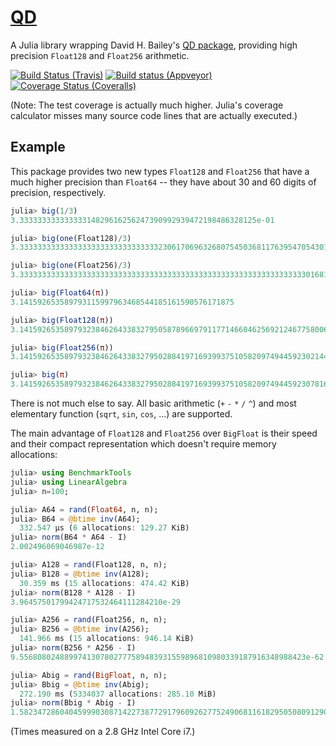 # [QD](https://github.com/eschnett/QD.jl)

A Julia library wrapping David H. Bailey's [QD
package](http://crd-legacy.lbl.gov/~dhbailey/mpdist/), providing high
precision `Float128` and `Float256` arithmetic.

[![Build Status (Travis)](https://travis-ci.org/eschnett/QD.jl.svg?branch=master)](https://travis-ci.org/eschnett/QD.jl)
[![Build status (Appveyor)](https://ci.appveyor.com/api/projects/status/vudrlp22h332qur6/branch/master?svg=true)](https://ci.appveyor.com/project/eschnett/qd-jl/branch/master)
[![Coverage Status (Coveralls)](https://coveralls.io/repos/github/eschnett/QD.jl/badge.svg?branch=master)](https://coveralls.io/github/eschnett/QD.jl?branch=master)

(Note: The test coverage is actually much higher. Julia's coverage
calculator misses many source code lines that are actually executed.)

## Example

This package provides two new types `Float128` and `Float256` that
have a much higher precision than `Float64` -- they have about 30 and
60 digits of precision, respectively.

```Julia
julia> big(1/3)
3.33333333333333314829616256247390992939472198486328125e-01

julia> big(one(Float128)/3)
3.333333333333333333333333333333323061706963268075450368117639547054301130124543e-01

julia> big(one(Float256)/3)
3.333333333333333333333333333333333333333333333333333333333333333301681440847467e-01

julia> big(Float64(π))
3.141592653589793115997963468544185161590576171875

julia> big(Float128(π))
3.141592653589793238462643383279505878966979117714660462569212467758006379625613

julia> big(Float256(π))
3.141592653589793238462643383279502884197169399375105820974944592302144174306569

julia> big(π)
3.141592653589793238462643383279502884197169399375105820974944592307816406286198
```

There is not much else to say. All basic arithmetic (`+` `-` `*` `/`
`^`) and most elementary function (`sqrt`, `sin`, `cos`, ...) are
supported.

The main advantage of `Float128` and `Float256` over `BigFloat` is
their speed and their compact representation which doesn't require
memory allocations:

```Julia
julia> using BenchmarkTools
julia> using LinearAlgebra
julia> n=100;

julia> A64 = rand(Float64, n, n);
julia> B64 = @btime inv(A64);
  332.547 μs (6 allocations: 129.27 KiB)
julia> norm(B64 * A64 - I)
2.002496069046987e-12

julia> A128 = rand(Float128, n, n);
julia> B128 = @btime inv(A128);
  30.359 ms (15 allocations: 474.42 KiB)
julia> norm(B128 * A128 - I)
3.96457501799424717532464111284210e-29

julia> A256 = rand(Float256, n, n);
julia> B256 = @btime inv(A256);
  141.966 ms (15 allocations: 946.14 KiB)
julia> norm(B256 * A256 - I)
9.5568080248899741307802777589483931559896810980339187916348988423e-62

julia> Abig = rand(BigFloat, n, n);
julia> Bbig = @btime inv(Abig);
  272.190 ms (5334037 allocations: 285.10 MiB)
julia> norm(Bbig * Abig - I)
1.582347286040459990308714227387729179609262775249068116182950508091290236546631e-73
```

(Times measured on a 2.8 GHz Intel Core i7.)
 
